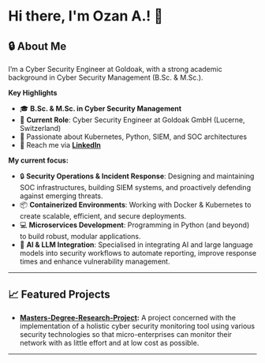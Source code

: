 # Hi there, I'm Ozan A.! :wave:

## :lock: About Me
I’m a Cyber Security Engineer at Goldoak, with a strong academic background in Cyber Security Management (B.Sc. & M.Sc.).

**Key Highlights**  
- :mortar_board: **B.Sc. & M.Sc. in Cyber Security Management**   
- :office: **Current Role**: Cyber Security Engineer at Goldoak GmbH (Lucerne, Switzerland)  
- :seedling: Passionate about Kubernetes, Python, SIEM, and SOC architectures    
- :email: Reach me via [**LinkedIn**](https://www.linkedin.com/in/ozan-a-96596b309)

**My current focus:**
- 🔒 **Security Operations & Incident Response**: Designing and maintaining SOC infrastructures, building SIEM systems, and proactively defending against emerging threats.
- 📦 **Containerized Environments**: Working with Docker & Kubernetes to create scalable, efficient, and secure deployments.
- 💻 **Microservices Development**: Programming in Python (and beyond) to build robust, modular applications.
- 🧠 **AI & LLM Integration**: Specialised in integrating AI and large language models into security workflows to automate reporting, improve response times and enhance vulnerability management.

---

## :chart_with_upwards_trend: Featured Projects
- **[Masters-Degree-Research-Project](https://github.com/A-Ozan/Masters-Degree-Research-Project):** A project concerned with the implementation of a holistic cyber security monitoring tool using various security technologies so that micro-enterprises can monitor their network with as little effort and at low cost as possible.

---




